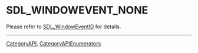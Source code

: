 # SDL_WINDOWEVENT_NONE

Please refer to [SDL_WindowEventID](SDL_WindowEventID) for details.

----
[CategoryAPI](CategoryAPI), [CategoryAPIEnumerators](CategoryAPIEnumerators)

